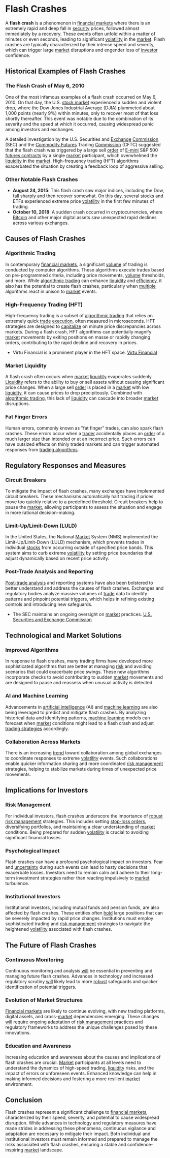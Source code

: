 # Flash Crashes

A **flash crash** is a phenomenon in [financial markets](../f/financial_market.md) where there is an extremely rapid and deep fall in [security](../s/security.md) prices, followed almost immediately by a recovery. These events often unfold within a matter of minutes or even seconds, leading to significant [volatility](../v/volatility.md) in the [market](../m/market.md). Flash crashes are typically characterized by their intense speed and severity, which can trigger large [market](../m/market.md) disruptions and engender loss of [investor](../i/investor.md) confidence.

## Historical Examples of Flash Crashes

### The Flash Crash of May 6, 2010

One of the most infamous examples of a flash crash occurred on May 6, 2010. On that day, the U.S. [stock market](../s/stock_market.md) experienced a sudden and violent drop, where the Dow Jones Industrial Average (DJIA) plummeted about 1,000 points (nearly 9%) within minutes, only to recover most of that loss shortly thereafter. This event was notable due to the combination of its severity and the speed at which it occurred, causing widespread panic among investors and exchanges.

A detailed investigation by the U.S. Securities and [Exchange](../e/exchange.md) [Commission](../c/commission.md) (SEC) and the [Commodity Futures](../c/commodity_futures.md) Trading [Commission](../c/commission.md) (CFTC) suggested that the flash crash was triggered by a large sell [order](../o/order.md) of [E-mini](../e/e-mini.md) S&P 500 [futures contracts](../f/futures_contracts.md) by a single [market](../m/market.md) participant, which overwhelmed the [liquidity](../l/liquidity.md) in the [market](../m/market.md). High-frequency trading (HFT) algorithms exacerbated the situation by creating a feedback loop of aggressive selling.

### Other Notable Flash Crashes

- **August 24, 2015**: This flash crash saw major indices, including the Dow, fall sharply and then recover somewhat. On this day, several [stocks](../s/stock.md) and ETFs experienced extreme price [volatility](../v/volatility.md) in the first few minutes of trading.
- **October 10, 2018**: A sudden crash occurred in cryptocurrencies, where [Bitcoin](../b/bitcoin.md) and other major digital assets saw unexpected rapid declines across various exchanges.

## Causes of Flash Crashes

### Algorithmic Trading

In contemporary [financial markets](../f/financial_market.md), a significant [volume](../v/volume.md) of trading is conducted by computer algorithms. These algorithms execute trades based on pre-programmed criteria, including price movements, [volume](../v/volume.md) thresholds, and more. While [algorithmic trading](../a/algorithmic_trading.md) can enhance [liquidity](../l/liquidity.md) and [efficiency](../e/efficiency.md), it also has the potential to create flash crashes, particularly when [multiple](../m/multiple.md) algorithms react in unison to [market](../m/market.md) events.

### High-Frequency Trading (HFT)

High-frequency trading is a subset of [algorithmic trading](../a/algorithmic_trading.md) that relies on extremely quick [trade](../t/trade.md) [execution](../e/execution.md), often measured in microseconds. HFT strategies are designed to [capitalize](../c/capitalize.md) on minute price discrepancies across markets. During a flash crash, HFT algorithms can potentially magnify [market](../m/market.md) movements by exiting positions en masse or rapidly changing orders, contributing to the rapid decline and recovery in prices.

- Virtu Financial is a prominent player in the HFT space. [Virtu Financial](https://www.virtu.com/)

### Market Liquidity

A flash crash often occurs when [market](../m/market.md) [liquidity](../l/liquidity.md) evaporates suddenly. [Liquidity](../l/liquidity.md) refers to the ability to buy or sell assets without causing significant price changes. When a large sell [order](../o/order.md) is placed in a [market](../m/market.md) with low [liquidity](../l/liquidity.md), it can cause prices to drop precipitously. Combined with [algorithmic trading](../a/algorithmic_trading.md), this lack of [liquidity](../l/liquidity.md) can cascade into broader [market](../m/market.md) disruptions.

### Fat Finger Errors

Human errors, commonly known as "fat finger" trades, can also spark flash crashes. These errors occur when a [trader](../t/trader.md) accidentally places an [order](../o/order.md) of a much larger size than intended or at an incorrect price. Such errors can have outsized effects on thinly traded markets and can trigger automated responses from [trading algorithms](../t/trading_algorithms.md).

## Regulatory Responses and Measures

### Circuit Breakers

To mitigate the impact of flash crashes, many exchanges have implemented circuit breakers. These mechanisms automatically halt trading if prices move too quickly relative to a predefined threshold. Circuit breakers help to pause the [market](../m/market.md), allowing participants to assess the situation and engage in more rational decision-making.

### Limit-Up/Limit-Down (LULD)

In the United States, the National [Market](../m/market.md) System (NMS) implemented the Limit-Up/Limit-Down (LULD) mechanism, which prevents trades in individual [stocks](../s/stock.md) from occurring outside of specified price bands. This system aims to curb extreme [volatility](../v/volatility.md) by setting price boundaries that adjust dynamically based on recent price activity.

### Post-Trade Analysis and Reporting

[Post-trade analysis](../p/post-trade_analysis.md) and reporting systems have also been bolstered to better understand and address the causes of flash crashes. Exchanges and regulatory bodies analyze massive volumes of [trade](../t/trade.md) data to identify patterns and pinpoint potential triggers, which helps in refining existing controls and introducing new safeguards.

- The SEC maintains an ongoing oversight on [market](../m/market.md) practices. [U.S. Securities and Exchange Commission](https://www.sec.gov/)

## Technological and Market Solutions

### Improved Algorithms

In response to flash crashes, many trading firms have developed more sophisticated algorithms that are better at managing [risk](../r/risk.md) and avoiding scenarios that could exacerbate price swings. These new algorithms incorporate checks to avoid contributing to sudden [market](../m/market.md) movements and are designed to pause and reassess when unusual activity is detected.

### AI and Machine Learning

Advancements in [artificial intelligence](../a/artificial_intelligence_in_trading.md) (AI) and [machine learning](../m/machine_learning.md) are also being leveraged to predict and mitigate flash crashes. By analyzing historical data and identifying patterns, [machine learning](../m/machine_learning.md) models can forecast when [market](../m/market.md) conditions might lead to a flash crash and adjust [trading strategies](../t/trading_strategies.md) accordingly.

### Collaboration Across Markets

There is an increasing [trend](../t/trend.md) toward collaboration among global exchanges to coordinate responses to extreme [volatility](../v/volatility.md) events. Such collaborations enable quicker information sharing and more coordinated [risk management](../r/risk_management.md) strategies, helping to stabilize markets during times of unexpected price movements.

## Implications for Investors

### Risk Management

For individual investors, flash crashes underscore the importance of [robust](../r/robust.md) [risk management](../r/risk_management.md) strategies. This includes setting [stop-loss orders](../s/stop-loss_orders.md), diversifying portfolios, and maintaining a clear understanding of [market](../m/market.md) conditions. Being prepared for sudden [volatility](../v/volatility.md) is crucial to avoiding significant financial losses.

### Psychological Impact

Flash crashes can have a profound psychological impact on investors. Fear and [uncertainty](../u/uncertainty_in_trading.md) during such events can lead to hasty decisions that exacerbate losses. Investors need to remain calm and adhere to their long-term investment strategies rather than reacting impulsively to [market](../m/market.md) turbulence.

### Institutional Investors

Institutional investors, including mutual funds and pension funds, are also affected by flash crashes. These entities often [hold](../h/hold.md) large positions that can be severely impacted by rapid price changes. Institutions must employ sophisticated trading and [risk management](../r/risk_management.md) strategies to navigate the heightened [volatility](../v/volatility.md) associated with flash crashes.

## The Future of Flash Crashes

### Continuous Monitoring

Continuous monitoring and analysis [will](../w/will.md) be essential in preventing and managing future flash crashes. Advances in technology and increased regulatory scrutiny [will](../w/will.md) likely lead to more [robust](../r/robust.md) safeguards and quicker identification of potential triggers.

### Evolution of Market Structures

[Financial markets](../f/financial_market.md) are likely to continue evolving, with new trading platforms, digital assets, and cross-[market](../m/market.md) dependencies emerging. These changes [will](../w/will.md) require ongoing adaptation of [risk management](../r/risk_management.md) practices and regulatory frameworks to address the unique challenges posed by these innovations.

### Education and Awareness

Increasing education and awareness about the causes and implications of flash crashes are crucial. [Market](../m/market.md) participants at all levels need to understand the dynamics of high-speed trading, [liquidity](../l/liquidity.md) risks, and the impact of errors or unforeseen events. Enhanced knowledge can help in making informed decisions and fostering a more resilient [market](../m/market.md) environment.

## Conclusion

Flash crashes represent a significant challenge to [financial markets](../f/financial_market.md), characterized by their speed, severity, and potential to cause widespread disruption. While advances in technology and regulatory measures have made strides in addressing these phenomena, continuous vigilance and adaptation are necessary to mitigate their impact. Both individual and institutional investors must remain informed and prepared to manage the risks associated with flash crashes, ensuring a stable and confidence-inspiring [market](../m/market.md) landscape.
